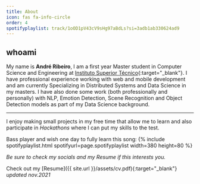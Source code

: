 ```yaml
---
title: About
icon: fas fa-info-circle
order: 4
spotifyplaylist: track/1oOD1pV43cV9sHg97aBdLs?si=3adb1ab330624ad9
---
```


## whoami

My name is **André Ribeiro**, I am a first year Master student in Computer Science and Engineering at [Instituto Superior Técnico][tecnico]{:target="_blank"}. I have professional experience working with web and mobile development and am currently Specializing in Distributed Systems and Data Science in my masters. I have also done some work (both professionally and personally) with NLP, Emotion Detection, Scene Recognition and Object Detection models as part of my Data Science background.

***
I enjoy making small projects in my free time that allow me to learn and also participate in *Hackathons* where I can put my skills to the test.


Bass player and wish one day to fully learn this song:
{% include spotifyplaylist.html spotifyurl=page.spotifyplaylist width=380 height=80 %}

*Be sure to check my socials and my Resume if this interests you.*

Check out my [Resume]({{ site.url }}/assets/cv.pdf){:target="_blank"} *updated nov.2021*


[tecnico]: https://tecnico.ulisboa.pt/en/